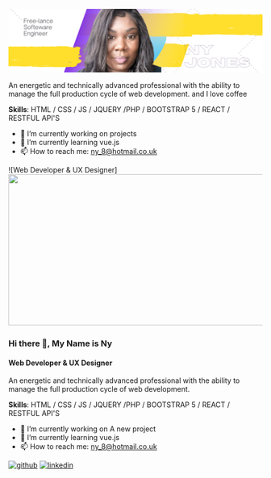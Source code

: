 
![](https://github.com/ny2669/ny2669/blob/4ba328389c10a3137e6021fffd885e8cb6aa62c8/Yellow%20and%20Black%20Global%20Response%20Engineer%20LinkedIn%20Banner.png)

An energetic and technically advanced professional with the ability to manage the full production cycle of web development. and I love coffee

**Skills**:  HTML / CSS / JS /  JQUERY /PHP / BOOTSTRAP 5 / REACT / RESTFUL API'S


- 🔭 I’m currently working on projects 
- 🌱 I’m currently learning vue.js 
- 📫 How to reach me: ny_8@hotmail.co.uk 


![Web Developer & UX Designer]<img src="https://www.pexels.com/photo/iphone-smartphone-internet-technology-7568301/" width="600px" height="300px">

### Hi there 👋, My Name is Ny
#### Web Developer & UX Designer
An energetic and technically advanced professional with the ability to manage the full production cycle of web development.

**Skills**:  HTML / CSS / JS /  JQUERY /PHP / BOOTSTRAP 5 / REACT / RESTFUL API'S

- 🔭 I’m currently working on A new project 
- 🌱 I’m currently learning vue.js 
- 📫 How to reach me: ny_8@hotmail.co.uk 


[<img src='https://cdn.jsdelivr.net/npm/simple-icons@3.0.1/icons/github.svg' alt='github' height='40'>](https://github.com/ny2669)  [<img src='https://cdn.jsdelivr.net/npm/simple-icons@3.0.1/icons/linkedin.svg' alt='linkedin' height='40'>](https://www.linkedin.com/in/ny/)  



